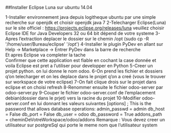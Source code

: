 ##Installer Eclipse Luna sur ubuntu 14.04

1-Installer environnement java depuis logitheque ubuntu par une simple recherche sur openjdk et choisir openjdk java 7
2-Telecharger Eclipse(Luna) sur le site officiel : https://projects.eclipse.org/releases/luna veuillez choisir Eclipse IDE for Java Developers 32 ou 64 bit dépend de votre systeme 
3-Apres l’extraction deplacer le dossier sur le chemin /opt    (sudo cp -R '/home/user/Bureau/eclipse' '/opt')
4-Installer le plugin PyDev en allant sur
Help -> Marketplace    -> Entrer PyDev dans la barre de recherche    
Et apres Eclipse va completer la tache                                                             
Confirmer que cette application est fiable en cochant la case donnée
et voila Eclipse est pret a l’utiliser pour developper en Python
5-Creer un projet python. on lui donne le nom odoo. 
6-On prend les fichier et dossiers q’on telecharger et on les deplace dans le projet q’on a creé (vous le trouver sur workspace de votre eclipse)
7-On fait clique drois sur le projet dans eclipse et on choisi refresh
8-Renommer ensuite le fichier odoo-server par odoo-server.py
9-Couper le fichier odoo-server.conf de l’emplacement debian(dossier dans le prjet) vers la racine du projet
10-Modifier odoo-server.conf en lui donnant les valeurs suivantes
[options]
; This is the password that allows database operations:
admin_passwd = admin
db_host = False
db_port = False
db_user = odoo
db_password = True
addons_path = cheminDeVotreWorkspace/odoo/addons
Remarque : Vous devez creer un utilisateur sur postgreSql qui porte le meme nom que l’utilisateur system

